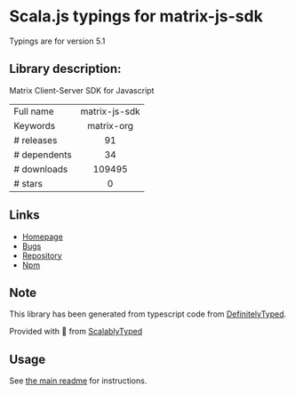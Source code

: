 
# Scala.js typings for matrix-js-sdk

Typings are for version 5.1

## Library description:
Matrix Client-Server SDK for Javascript

|                    |                 |
| ------------------ | :-------------: |
| Full name          | matrix-js-sdk |
| Keywords           | matrix-org |
| # releases         | 91 |
| # dependents       | 34 |
| # downloads        | 109495 |
| # stars            | 0 |

## Links
- [Homepage](https://github.com/matrix-org/matrix-js-sdk#readme)
- [Bugs](https://github.com/matrix-org/matrix-js-sdk/issues)
- [Repository](https://github.com/matrix-org/matrix-js-sdk)
- [Npm](https://www.npmjs.com/package/matrix-js-sdk)
    


## Note
This library has been generated from typescript code from [DefinitelyTyped](https://definitelytyped.org).

Provided with :purple_heart: from [ScalablyTyped](https://github.com/oyvindberg/ScalablyTyped)

## Usage
See [the main readme](../../readme.md) for instructions.


